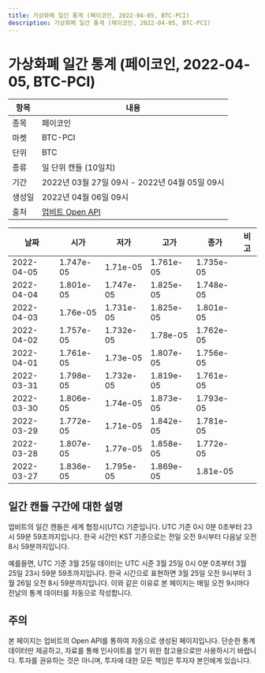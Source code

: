 ```yaml
---
title: 가상화폐 일간 통계 (페이코인, 2022-04-05, BTC-PCI)
description: 가상화폐 일간 통계 (페이코인, 2022-04-05, BTC-PCI)
---
```



가상화폐 일간 통계 (페이코인, 2022-04-05, BTC-PCI)
===

|항목|내용|
|--|--|
|종목|페이코인|
|마켓|BTC-PCI|
|단위|BTC|
|종류|일 단위 캔들 (10일치)|
|기간|2022년 03월 27일 09시 - 2022년 04월 05일 09시|
|생성일|2022년 04월 06일 09시|
|출처|[업비트 Open API](https://docs.upbit.com)|


|날짜|시가|저가|고가|종가|비고|
|--|--|--|--|--|--|
|2022-04-05|1.747e-05|1.71e-05|1.761e-05|1.735e-05|    |
|2022-04-04|1.801e-05|1.747e-05|1.825e-05|1.748e-05|    |
|2022-04-03|1.76e-05|1.731e-05|1.825e-05|1.801e-05|    |
|2022-04-02|1.757e-05|1.732e-05|1.78e-05|1.762e-05|    |
|2022-04-01|1.761e-05|1.73e-05|1.807e-05|1.756e-05|    |
|2022-03-31|1.798e-05|1.732e-05|1.819e-05|1.761e-05|    |
|2022-03-30|1.806e-05|1.74e-05|1.873e-05|1.793e-05|    |
|2022-03-29|1.772e-05|1.71e-05|1.842e-05|1.781e-05|    |
|2022-03-28|1.807e-05|1.77e-05|1.858e-05|1.772e-05|    |
|2022-03-27|1.836e-05|1.795e-05|1.869e-05|1.81e-05|    |


일간 캔들 구간에 대한 설명
---


업비트의 일간 캔들은 세계 협정시(UTC) 기준입니다. 
UTC 기준 0시 0분 0초부터 23시 59분 59초까지입니다. 
한국 시간인 KST 기준으로는 전일 오전 9시부터 다음날 오전 8시 59분까지입니다. 


예를들면, UTC 기준 3월 25일 데이터는 UTC 시준 3월 25일 0시 0분 0초부터 3월 25일 23시 59분 59초까지입니다. 
한국 시간으로 표현하면 3월 25일 오전 9시부터 3월 26일 오전 8시 59분까지입니다. 
이와 같은 이유로 본 페이지는 매일 오전 9시마다 전날의 통계 데이터를 자동으로 작성합니다. 


주의
---


본 페이지는 업비트의 Open API를 통하여 자동으로 생성된 페이지입니다. 
단순한 통계 데이터만 제공하고, 자료를 통해 인사이트를 얻기 위한 참고용으로만 사용하시기 바랍니다. 
투자를 권유하는 것은 아니며, 투자에 대한 모든 책임은 투자자 본인에게 있습니다. 
